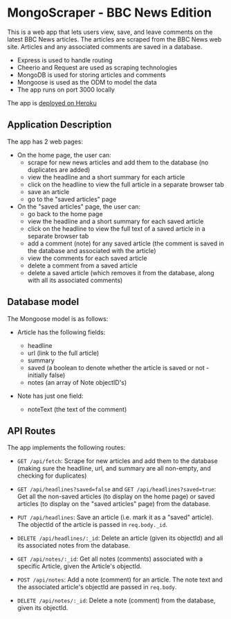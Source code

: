 # MongoScraper - BBC News Edition

This is a web app that lets users view, save, and leave comments on the latest BBC News articles. The articles are scraped from the BBC News web site. Articles and any associated comments are saved in a database. 

- Express is used to handle routing
- Cheerio and Request are used as scraping technologies
- MongoDB is used for storing articles and comments 
- Mongoose is used as the ODM to model the data
- The app runs on port 3000 locally

The app is [deployed on Heroku](https://sheltered-reaches-10198.herokuapp.com/) 


## Application Description
The app has 2 web pages: 

* On the home page, the user can:
  * scrape for new news articles and add them to the database (no duplicates are added)
  * view the headline and a short summary for each article
  * click on the headline to view the full article in a separate browser tab
  * save an article 
  * go to the "saved articles" page
* On the "saved articles" page, the user can:
  * go back to the home page  
  * view the headline and a short summary for each saved article
  * click on the headline to view the full text of a saved article in a separate browser tab
  * add a comment (note) for any saved article (the comment is saved in the database and associated with the article)
  * view the comments for each saved article 
  * delete a comment from a saved article
  * delete a saved article (which removes it from the database, along with all its associated comments)
  
  
## Database model  
The Mongoose model is as follows:
* Article has the following fields:
  * headline 
  * url (link to the full article)
  * summary
  * saved (a boolean to denote whether the article is saved or not - initially false)
  * notes (an array of Note objectID's)  
  
* Note has just one field:  
  * noteText (the text of the comment) 
  
  
## API Routes

The app implements the following routes:

   * `GET /api/fetch`: Scrape for new articles and add them to the database (making sure the headline, url, and summary are all non-empty, and checking for duplicates) 
   
   * `GET /api/headlines?saved=false` and `GET /api/headlines?saved=true`: Get all the non-saved articles (to display on the home page) or saved articles (to display on the "saved articles" page) from the database.  
   
   * `PUT /api/headlines`: Save an article (i.e. mark it as a "saved" article). The objectId of the article is passed in `req.body._id`.
   
   * `DELETE /api/headlines/:_id`: Delete an article (given its objectId) and all its associated notes from the database.
   
   * `GET /api/notes/:_id`: Get all notes (comments) associated with a specific Article, given the Article's objectId.
   
   * `POST /api/notes`: Add a note (comment) for an article. The note text and the associated article's objectId are passed in `req.body`. 
   
   * `DELETE /api/notes/:_id`: Delete a note (comment) from the database, given its objectId.
  
  
  